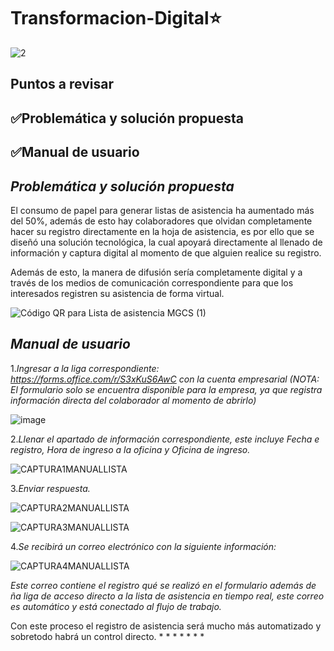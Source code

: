 # Transformacion-Digital⭐️

![2](https://github.com/zoearenas/Transformacion-Digital/assets/141276394/e51f7d07-5043-455a-988e-b46f8cdf5eb4)

## Puntos a revisar

## ✅Problemática y solución propuesta
## ✅Manual de usuario


## *Problemática y solución propuesta*
El consumo de papel para generar listas de asistencia ha aumentado más del 50%, además de esto hay colaboradores que olvidan completamente hacer su registro directamente en la hoja de asistencia,  es por ello que se diseñó una solución tecnológica, la cual apoyará directamente al llenado de información y captura digital al momento de que alguien realice su registro.

Además de esto, la manera de difusión sería completamente digital y a través de los medios de comunicación correspondiente para que los interesados registren su asistencia de forma virtual.

![Código QR para Lista de asistencia MGCS (1)](https://github.com/zoearenas/Transformacion-Digital/assets/141276394/5d0cc15b-6bff-4f7d-8e67-d61b82b3b068)

## *Manual de usuario*

1.*Ingresar a la liga correspondiente: https://forms.office.com/r/S3xKuS6AwC con la cuenta empresarial (NOTA: El formulario solo se encuentra disponible para la empresa, ya que registra información directa del colaborador al momento de abrirlo)*

![image](https://github.com/zoearenas/Transformacion-Digital/assets/141276394/01b7c353-b6f0-4afa-a616-aeaedd44d956)


2.*Llenar el apartado de información correspondiente, este incluye Fecha e registro, Hora de ingreso a la oficina y Oficina de ingreso.*

![CAPTURA1MANUALLISTA](https://github.com/zoearenas/Transformacion-Digital/assets/141276394/c60995c1-57a0-4e8a-9f2b-e9c135aa9ed5)


3.*Enviar respuesta.*

![CAPTURA2MANUALLISTA](https://github.com/zoearenas/Transformacion-Digital/assets/141276394/230033f3-fd2c-4b4f-a057-635cc6cabf17)

![CAPTURA3MANUALLISTA](https://github.com/zoearenas/Transformacion-Digital/assets/141276394/1c331f24-403d-44bf-b62f-63f766377eb2)

4.*Se recibirá un correo electrónico con la siguiente información:*

![CAPTURA4MANUALLISTA](https://github.com/zoearenas/Transformacion-Digital/assets/141276394/db77b0b4-1b1e-461a-b1eb-cbd406004514)

*Este correo contiene el registro qué se realizó en el formulario además de ña liga de acceso directo a la lista de asistencia en tiempo real, este correo es automático y está conectado al flujo de trabajo.*


Con este proceso el registro de asistencia será mucho más automatizado y sobretodo habrá un control directo.
*
*
*
*
*
*
*


